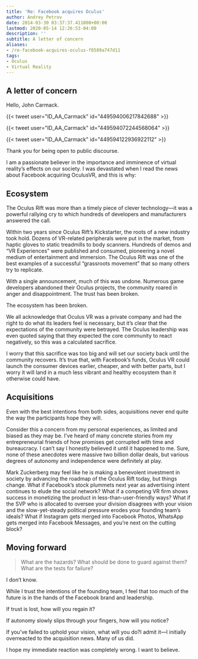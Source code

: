```yaml
---
title: 'Re: Facebook acquires Oculus'
author: Andrey Petrov
date: 2014-03-30 03:37:37.411000+00:00
lastmod: 2020-05-14 12:26:53-04:00
description: ''
subtitle: A letter of concern
aliases:
- /re-facebook-acquires-oculus-f8589a747d11
tags:
- Oculus
- Virtual Reality
---
```

## A letter of concern

Hello, John Carmack.

{{< tweet user="ID_AA_Carmack" id="449594006217842688" >}}

{{< tweet user="ID_AA_Carmack" id="449594072244568064" >}}

{{< tweet user="ID_AA_Carmack" id="449594122936922112" >}}



Thank you for being open to public discourse.

I am a passionate believer in the importance and imminence of virtual reality’s effects on our society. I was devastated when I read the news about Facebook acquiring OculusVR, and this is why:

## Ecosystem

The Oculus Rift was more than a timely piece of clever technology—it was a powerful rallying cry to which hundreds of developers and manufacturers answered the call.

Within two years since Oculus Rift’s Kickstarter, the roots of a new industry took hold. Dozens of VR-related peripherals were put in the market, from haptic gloves to static treadmills to body scanners. Hundreds of demos and “VR Experiences” were published and consumed, pioneering a novel medium of entertainment and immersion. The Oculus Rift was one of the best examples of a successful “grassroots movement” that so many others try to replicate.

With a single announcement, much of this was undone. Numerous game developers abandoned their Oculus projects, the community roared in anger and disappointment. The trust has been broken.

The ecosystem has been broken.

We all acknowledge that Oculus VR was a private company and had the right to do what its leaders feel is necessary, but it’s clear that the expectations of the community were betrayed. The Oculus leadership was even quoted saying that they expected the core community to react negatively, so this was a calculated sacrifice.

I worry that this sacrifice was too big and will set our society back until the community recovers. It’s true that, with Facebook’s funds, Oculus VR could launch the consumer devices earlier, cheaper, and with better parts, but I worry it will land in a much less vibrant and healthy ecosystem than it otherwise could have.

## Acquisitions

Even with the best intentions from both sides, acquisitions never end quite the way the participants hope they will.

Consider this a concern from my personal experiences, as limited and biased as they may be. I’ve heard of many concrete stories from my entrepreneurial friends of how promises get corrupted with time and bureaucracy. I can’t say I honestly believed it until it happened to me. Sure, none of these anecdotes were massive two billion dollar deals, but various degrees of autonomy and independence were definitely at play.

Mark Zuckerberg may feel like he is making a benevolent investment in society by advancing the roadmap of the Oculus Rift today, but things change. What if Facebook’s stock plummets next year as advertising intent continues to elude the social network? What if a competing VR firm shows success in monetizing the product in less-than-user-friendly ways? What if the SVP who is allocated to oversee your division disagrees with your vision and the slow-yet-steady political pressure erodes your founding team’s ideals? What if Instagram gets merged into Facebook Photos, WhatsApp gets merged into Facebook Messages, and you’re next on the cutting block?

## Moving forward

> What are the hazards? What should be done to guard against them? What are the tests for failure?

I don’t know.

While I trust the intentions of the founding team, I feel that too much of the future is in the hands of the Facebook brand and leadership.

If trust is lost, how will you regain it?

If autonomy slowly slips through your fingers, how will you notice?

If you’ve failed to uphold your vision, what will you do?I admit it—I initially overreacted to the acquisition news. Many of us did.

I hope my immediate reaction was completely wrong. I want to believe.
